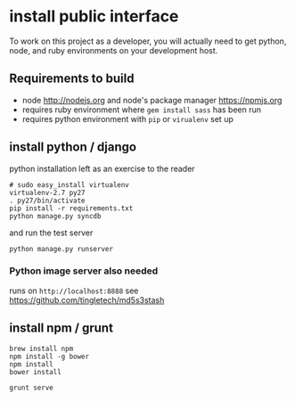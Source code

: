 # install public interface

To work on this project as a developer, you will actually need to
get python, node, and ruby environments on your development host.

## Requirements to build

 * node http://nodejs.org and node's package manager https://npmjs.org
 * requires ruby environment where `gem install sass` has been run
 * requires python environment with `pip` or `virualenv` set up

## install python / django

python installation left as an exercise to the reader

```
# sudo easy_install virtualenv
virtualenv-2.7 py27
. py27/bin/activate
pip install -r requirements.txt
python manage.py syncdb
```

and run the test server

```
python manage.py runserver
```

### Python image server also needed

runs on `http://localhost:8888` see https://github.com/tingletech/md5s3stash

## install npm / grunt

```
brew install npm
npm install -g bower
npm install
bower install
```

```
grunt serve
```

